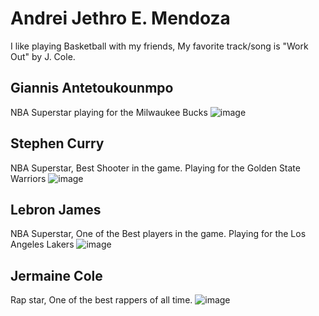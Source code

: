 # Andrei Jethro E. Mendoza

I like playing Basketball with my friends, My favorite track/song is "Work Out" by J. Cole.
## **Giannis Antetoukounmpo**
NBA Superstar playing for the Milwaukee Bucks
![image](https://github.com/user-attachments/assets/f3dc5d8f-738b-4495-91ee-31987be89f38)

## **Stephen Curry**
NBA Superstar, Best Shooter in the game. Playing for the Golden State Warriors
![image](https://github.com/user-attachments/assets/164849b4-31bf-44d5-b1c3-97e572d1f67b)

## **Lebron James**
NBA Superstar, One of the Best players in the game. Playing for the Los Angeles Lakers
![image](https://github.com/user-attachments/assets/e72be871-13d4-418f-b611-e1e4cafc6a59)

## **Jermaine Cole**
Rap star, One of the best rappers of all time.
![image](https://github.com/user-attachments/assets/03d66374-717b-43ef-81ae-d7e708b868f2)

